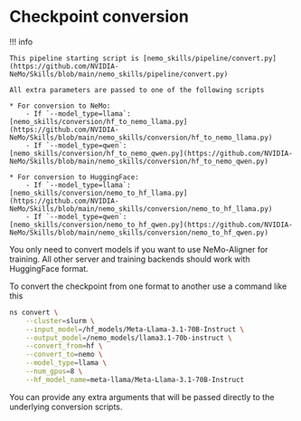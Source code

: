 # Checkpoint conversion

!!! info

    This pipeline starting script is [nemo_skills/pipeline/convert.py](https://github.com/NVIDIA-NeMo/Skills/blob/main/nemo_skills/pipeline/convert.py)

    All extra parameters are passed to one of the following scripts

    * For conversion to NeMo:
        - If `--model_type=llama`: [nemo_skills/conversion/hf_to_nemo_llama.py](https://github.com/NVIDIA-NeMo/Skills/blob/main/nemo_skills/conversion/hf_to_nemo_llama.py)
        - If `--model_type=qwen`: [nemo_skills/conversion/hf_to_nemo_qwen.py](https://github.com/NVIDIA-NeMo/Skills/blob/main/nemo_skills/conversion/hf_to_nemo_qwen.py)

    * For conversion to HuggingFace:
        - If `--model_type=llama`: [nemo_skills/conversion/nemo_to_hf_llama.py](https://github.com/NVIDIA-NeMo/Skills/blob/main/nemo_skills/conversion/nemo_to_hf_llama.py)
        - If `--model_type=qwen`: [nemo_skills/conversion/nemo_to_hf_qwen.py](https://github.com/NVIDIA-NeMo/Skills/blob/main/nemo_skills/conversion/nemo_to_hf_qwen.py)


You only need to convert models if you want to use NeMo-Aligner for training. All other server and training backends
should work with HuggingFace format.

To convert the checkpoint from one format to another use a command like this

```bash
ns convert \
    --cluster=slurm \
    --input_model=/hf_models/Meta-Llama-3.1-70B-Instruct \
    --output_model=/nemo_models/llama3.1-70b-instruct \
    --convert_from=hf \
    --convert_to=nemo \
    --model_type=llama \
    --num_gpus=8 \
    --hf_model_name=meta-llama/Meta-Llama-3.1-70B-Instruct
```

You can provide any extra arguments that will be passed directly to the underlying conversion scripts.

